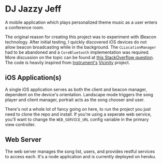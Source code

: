 # DJ Jazzy Jeff
A mobile application which plays personalized theme music as a user enters a conference room.

The original reason for creating this project was to experiment with iBeacon technology. After initial testing, I quickly discovered iOS devices do not allow beacon broadcasting while in the background. The `CLLocationManager` had to be abandoned and a `CoreBluetooth` implementation was required. More discussion on the topic can be found at [this StackOverflow question](http://stackoverflow.com/questions/18944325/run-iphone-as-an-ibeacon-in-the-background). The code is heavily inspired from [Instrument's](http://www.instrument.com/) [Vicinity](https://github.com/Instrument/Vicinity) project.


## iOS Application(s)
A single iOS application serves as both the client and beacon manager, dependent on the device's orientation. Landscape mode triggers the song player and client manager, portrait acts as the song chooser and user.

There's not a whole lot of fancy going on here, to run the project you just need to clone the repo and install. If you're using a seperate web service, you'll want to change the `WEB_SERVICE_URL` config variable in the primary view controller.


## Web Server
The web server manages the song list, users, and provides restful services to access each. It's a node application and is currently deployed on heroku.
